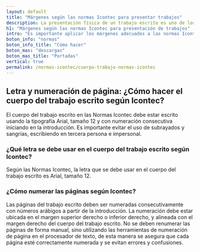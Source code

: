```yaml
---
layout: default
title: "Márgenes según las normas Icontec para presentar trabajos"
description: La presentación física de un trabajo escrito es uno de los aspectos más importantes de las normas Icontec yse destacan las indicaciones acerca de los márgenes
h1: "Márgenes según las normas Icontec para presentación de trabajos"
intro: "Es importante aplicar los márgenes adecuados a las normas Icontec para lograr una presentación uniforme y profesional, y para facilitar la lectura y corrección del texto."
boton_info: "normas"
boton_info_title: "Cómo hacer"
boton_mas: "descargas"
boton_mas_title: "Portadas"
vertical: true
permalink: /normas-icontec/cuerpo-trabajo-normas-icontec
---
```

## Letra y numeración de página: ¿Cómo hacer el cuerpo del trabajo escrito según Icontec?

El cuerpo del trabajo escrito en las Normas Icontec debe estar escrito usando la tipografía Arial, tamaño 12 y con numeración consecutiva iniciando en la introducción. Es importante evitar el uso de subrayados y sangrías, escribiendo en tercera persona e impersonal.

### ¿Qué letra se debe usar en el cuerpo del trabajo escrito según Icontec?

Según las Normas Icontec, la letra que se debe usar en el cuerpo del trabajo escrito es Arial, tamaño 12.

### ¿Cómo numerar las páginas según Icontec?

Las páginas del trabajo escrito deben ser numeradas consecutivamente con números arábigos a partir de la introducción. La numeración debe estar ubicada en el margen superior derecho o inferior derecho, y alineada con el margen derecho del cuerpo del trabajo escrito. No se deben renumerar las páginas de forma manual, sino utilizando las herramientas de numeración de página en el procesador de texto, de esta manera se asegura que cada página esté correctamente numerada y se evitan errores y confusiones.
